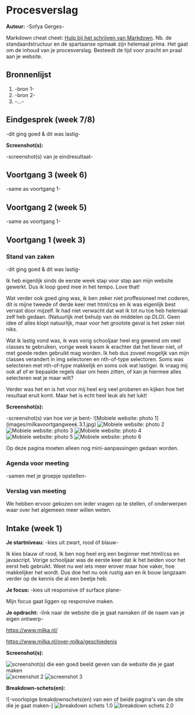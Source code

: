 # Procesverslag
**Auteur:** -Sofya Gerges-

Markdown cheat cheet: [Hulp bij het schrijven van Markdown](https://github.com/adam-p/markdown-here/wiki/Markdown-Cheatsheet). Nb. de standaardstructuur en de spartaanse opmaak zijn helemaal prima. Het gaat om de inhoud van je procesverslag. Besteedt de tijd voor pracht en praal aan je website.



## Bronnenlijst
1. -bron 1-
2. -bron 2-
3. -...-



## Eindgesprek (week 7/8)

-dit ging goed & dit was lastig-

**Screenshot(s):**

-screenshot(s) van je eindresultaat-



## Voortgang 3 (week 6)

-same as voortgang 1-



## Voortgang 2 (week 5)

-same as voortgang 1-



## Voortgang 1 (week 3)

### Stand van zaken

-dit ging goed & dit was lastig-

Ik heb eigenlijk sinds de eerste week stap voor stap aan mijn website gewerkt.
Dus ik loop goed mee in het tempo. Love that!

Wat verder ook goed ging was, ik ben zeker niet proffesioneel met coderen, dit is mijne tweede of derde keer met html/css
en ik was eigenlijk best verrast door mijzelf. Ik had niet verwacht dat wat ik tot nu toe heb helemaal zelf heb gedaan.
(Natuurlijk met behulp van de middelen op DLO). Geen idee of alles klopt natuurlijk, maar voor het grootste geval is het zeker niet niks.

Wat ik lastig vond was, ik was vorig schooljaar heel erg gewend om veel classes te gebruiken, vorige week kwam ik erachter dat het liever niet, of met goede reden gebruikt mag worden. Ik heb dus zoveel mogelijk van mijn classes verandert in img selectoren en nth-of-type selectoren. Soms was selecteren met nth-of-type makkelijk en soms ook wat lastiger.
Ik vraag mij ook af of er bepaalde regels daar om heen zitten, of kan je hiermee alles selecteren wat je maar wilt?

Verder was het en is het voor mij heel erg veel proberen en kijken hoe het resultaat eruit komt.
Maar het is echt heel leuk als het lukt!

**Screenshot(s):**

-screenshot(s) van hoe ver je bent-
![Mobiele website: photo 1](images/milkavoortgangweek 3.1.jpg)
![Mobiele website: photo 2](images/milkavoortgangweek3.2.jpg)
![Mobiele website: photo 3](images/milkavoortgangweek3.3.jpg)
![Mobiele website: photo 4](images/milkavoortgangweek3.4.jpg)
![Mobiele website: photo 5](images/milkavoortgangweek3.5.jpg)
![Mobiele website: photo 6](images/milkavoortgangweek3.6.jpg)

Op deze pagina moeten alleen nog mini-aanpassingen gedaan worden.

### Agenda voor meeting

-samen met je groepje opstellen-

### Verslag van meeting

We hebben ervoor gekozen om ieder vragen op te stellen, of onderwerpen waar over het algemeen meer willen weten.



## Intake (week 1)

**Je startniveau:** -kies uit zwart, rood óf blauw-

Ik kies blauw of rood,
Ik ben nog heel erg een beginner met html/css en javascript. Vorige schooljaar was de eerste keer dat ik het beiden voor het eerst heb gebruikt. Weet nu wel iets meer erover maar hoe vaker, hoe makkelijker het wordt. Dus doe het nu ook rustig aan en ik bouw langzaam verder op de kennis die al een beetje heb. 


**Je focus:** -kies uit responsive óf surface plane-

Mijn focus gaat liggen op responsive maken.  


**Je opdracht:** -link naar de website die je gaat namaken óf de naam van je eigen ontwerp-

https://www.milka.nl/

https://www.milka.nl/over-milka/geschiedenis

**Screenshot(s):**

![screenshot(s) die een goed beeld geven van de website die je gaat maken](images/Naamloos.jpg)
![screenshot 2](/images/Naamloos2.jpg)
![screenshot 3](/images/Naamloos3.jpg)


**Breakdown-schets(en):**

![-voorlopige breakdownschets(en) van een of beide pagina's van de site die je gaat maken-]
![breakdown schets 1.0](images/breakdownschets1.jpeg)
![breakdown schets 2.0](images/breakdownschets2.jpeg)

